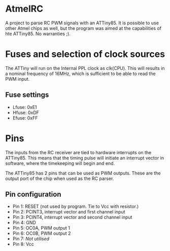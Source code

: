 # AtmelRC
A project to parse RC PWM signals with an ATTiny85. It is possible to use other Atmel chips as well, but the program was aimed at the capabilities of hte ATTiny85. No warranties ;).

# Fuses and selection of clock sources
The ATTiny will run on the Internal PPL clock as clk(CPU). This will results in a nominal frequency of 16MHz, which is sufficient to be able to read the PWM input.

## Fuse settings
* Lfuse: 0xE1
* Hfuse: 0xDF
* Efuse: 0xFF

# Pins
The inputs from the RC receiver are tied to hardware interrupts on the ATTiny85. This means that the timing pulse will initiate an interrupt vector in software, where the timekeeping will begin and end.

The ATTiny85 has 2 pins that can be used as PWM outputs. These are the output port of the chip when used as the RC parser. 

## Pin configuration
* Pin 1: RESET (not used by program. Tie to Vcc with resistor.)
* Pin 2: PCINT3, interrupt vector and first channel input
* Pin 3: PCINT4, interrupt vector and second channel input
* Pin 4: GND
* Pin 5: OC0A, PWM output 1
* Pin 6: OC0B, PWM output 2
* Pin 7: _Not utilised_
* Pin 8: Vcc

